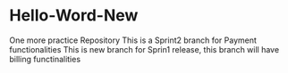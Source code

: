 # Hello-Word-New
One more practice Repository
This is a Sprint2 branch for Payment functionalities
This is new branch for Sprin1 release, this branch will have billing functinalities 

